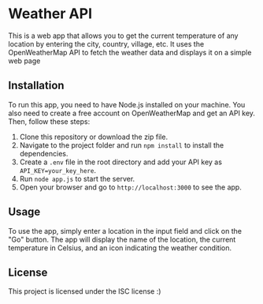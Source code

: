 # Weather API

This is a web app that allows you to get the current temperature of any location by entering the city, country, village, etc. It uses the OpenWeatherMap API to fetch the weather data and displays it on a simple web page

## Installation

To run this app, you need to have Node.js installed on your machine. You also need to create a free account on OpenWeatherMap and get an API key. Then, follow these steps:

1. Clone this repository or download the zip file.
2. Navigate to the project folder and run `npm install` to install the dependencies.
3. Create a `.env` file in the root directory and add your API key as `API_KEY=your_key_here`.
4. Run `node app.js` to start the server.
5. Open your browser and go to `http://localhost:3000` to see the app.

## Usage

To use the app, simply enter a location in the input field and click on the "Go" button. The app will display the name of the location, the current temperature in Celsius, and an icon indicating the weather condition.

## License

This project is licensed under the ISC license :)
